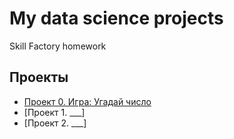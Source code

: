 # My data science projects
Skill Factory homework

## Проекты

* [Проект 0. Игра: Угадай число](https://github.com/Anastasia-Balashova/sf_data_science/tree/main/project_0)
* [Проект 1. ___]
* [Проект 2. ___]